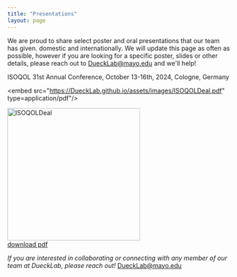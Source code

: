 ```yaml
---
title: "Presentations"
layout: page
---
```


We are proud to share select poster and oral presentations that our team has given. domestic and internationally. We will update this page as often as possible, however if you are looking for a specific poster, slides or other details, please reach out to DueckLab@mayo.edu and we'll help!

ISOQOL 31st Annual Conference, October 13-16th, 2024, Cologne, Germany

<embed src="https://DueckLab.github.io/assets/images/ISOQOLDeal.pdf" type=application/pdf"/>

<img width="300" alt= ISOQOLDeal src="/assets/images/ISOQOLDeal.png"><br>
[download pdf](https://duecklab.github.io/assets/images.ISOQOLDeal.pdf)













_If you are interested in collaborating or connecting with any member of our team at DueckLab, please reach out!_   [DueckLab@mayo.edu](mailto:DueckLab@mayo.edu)

<!-- Google tag (gtag.js) -->
<script async src="https://www.googletagmanager.com/gtag/js?id=G-RR2YH5HMBL"></script>
<script>
  window.dataLayer = window.dataLayer || [];
  function gtag(){dataLayer.push(arguments);}
  gtag('js', new Date());

  gtag('config', 'G-RR2YH5HMBL');
</script>

